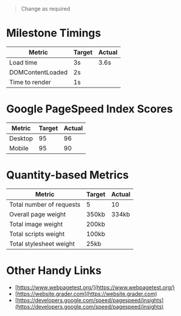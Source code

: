> Change as required

# Milestone Timings

| Metric           | Target | Actual |
|------------------|--------|--------|
| Load time        |   3s   |   3.6s |
| DOMContentLoaded |   2s   |        |
| Time to render   |   1s   |        |

# Google PageSpeed Index Scores

| Metric           | Target | Actual |
|------------------|--------|--------|
| Desktop          |   95   |    96  |
| Mobile           |   95   |    90  |

# Quantity-based Metrics

| Metric                   | Target | Actual |
|--------------------------|--------|--------|
| Total number of requests |    5   |    10  |
| Overall page weight      | 350kb  | 334kb  |
| Total image weight       | 200kb  |        |
| Total scripts weight     | 100kb  |        |
| Total stylesheet weight  |  25kb  |        |

# Other Handy Links

* [https://www.webpagetest.org/](https://www.webpagetest.org/)
* [https://website.grader.com](https://website.grader.com)
* [https://developers.google.com/speed/pagespeed/insights](https://developers.google.com/speed/pagespeed/insights)
